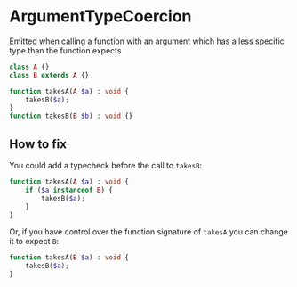 # ArgumentTypeCoercion

Emitted when calling a function with an argument which has a less specific type than the function expects

```php
class A {}
class B extends A {}

function takesA(A $a) : void {
    takesB($a);
}
function takesB(B $b) : void {}
```

## How to fix

You could add a typecheck before the call to `takesB`:

```php
function takesA(A $a) : void {
    if ($a instanceof B) {
        takesB($a);
    }
}
```

Or, if you have control over the function signature of `takesA` you can change it to expect `B`:

```php
function takesA(B $a) : void {
    takesB($a);
}
```
